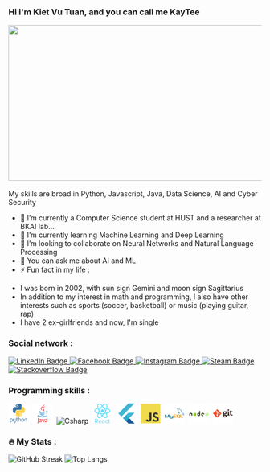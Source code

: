 ### Hi i'm Kiet Vu Tuan, and you can call me KayTee

<div align="center">
  <img src="https://media.giphy.com/media/dWesBcTLavkZuG35MI/giphy.gif" width="620" height="310"/>
</div>

My skills are broad in Python, Javascript, Java, Data Science, AI and Cyber Security
- 🔭 I’m currently a Computer Science student at HUST and a researcher at BKAI lab...
- 🌱 I’m currently learning Machine Learning and Deep Learning 
- 👯 I’m looking to collaborate on Neural Networks and Natural Language Processing
- 💬 You can ask me about AI and ML
- ⚡ Fun fact in my life : 
+ I was born in 2002, with sun sign Gemini and moon sign Sagittarius
+ In addition to my interest in math and programming, I also have other interests such as sports (soccer, basketball) or music (playing guitar, rap)
+ I have 2 ex-girlfriends and now, I'm single 


### Social network :
<div id="badges">
  <a href="https://www.linkedin.com/in/kiet-vu-tuan-9035a123a/">
    <img src="https://img.shields.io/badge/LinkedIn-blue?style=for-the-badge&logo=linkedin&logoColor=white" alt="LinkedIn Badge"/>
  </a>
  <a href="https://www.facebook.com/kiet.tuan.275/">
    <img src="https://img.shields.io/badge/Facebook-blue?style=for-the-badge&logo=facebook&logoColor=white" alt="Facebook Badge"/>
  </a>
  <a href="https://www.instagram.com/kaytee.od/">
    <img src="https://img.shields.io/badge/Instagram-pink?style=for-the-badge&logo=instagram&logoColor=white" alt="Instagram Badge"/>
  </a>
  <a href="https://steamcommunity.com/profiles/76561199250126035">
    <img src="https://img.shields.io/badge/Steam-blue?style=for-the-badge&logo=steam&logoColor=white" alt="Steam Badge"/>
  </a>
  <a href="https://stackoverflow.com/">
    <img src="https://img.shields.io/badge/Stackoverflow-orange?style=for-the-badge&logo=stackoverflow&logoColor=white" alt="Stackoverflow Badge"/>
  </a>
</div>

### Programming skills :
<div>
  <img src="https://github.com/devicons/devicon/blob/master/icons/python/python-original-wordmark.svg" title="Python" alt="Python" width="40" height="40"/>&nbsp
  <img src="https://github.com/devicons/devicon/blob/master/icons/java/java-original-wordmark.svg" title="Java" alt="Java" width="40" height="40"/>&nbsp;
  <img src="https://github.com/devicons/devicon/blob/master/icons/csharp/csharp-original-wordmark.svg" title="Csharp" alt="Csharp" width="40" height="40"/>&nbsp;
  <img src="https://github.com/devicons/devicon/blob/master/icons/react/react-original-wordmark.svg" title="React" alt="React" width="40" height="40"/>&nbsp;
  <img src="https://github.com/devicons/devicon/blob/master/icons/flutter/flutter-original.svg" title="Flutter" alt="Flutter" width="40" height="40"/>&nbsp;
  <img src="https://github.com/devicons/devicon/blob/master/icons/javascript/javascript-original.svg" title="JavaScript" alt="JavaScript" width="40" height="40"/>&nbsp;
  <img src="https://github.com/devicons/devicon/blob/master/icons/mysql/mysql-original-wordmark.svg" title="MySQL"  alt="MySQL" width="40" height="40"/>&nbsp;
  <img src="https://github.com/devicons/devicon/blob/master/icons/nodejs/nodejs-original-wordmark.svg" title="NodeJS" alt="NodeJS" width="40" height="40"/>&nbsp;
  <img src="https://github.com/devicons/devicon/blob/master/icons/git/git-original-wordmark.svg" title="Git" **alt="Git" width="40" height="40"/>
</div>

### :fire: My Stats :

![GitHub Streak](http://github-readme-streak-stats.herokuapp.com?user=ktcshust&theme=dark&background=000004)
![Top Langs](https://github-readme-stats.vercel.app/api/top-langs/?username=ktcshust&layout=compact&theme=vision-friendly-black)

